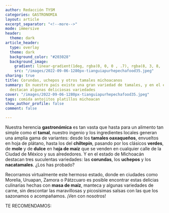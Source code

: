 ```yaml
---
author: Redacción TYSM
categories: GASTRONOMIA
layout: article
excerpt_separator: "<!--more-->"
mode: immersive
header:
  theme: dark
article_header:
  type: overlay
  theme: dark
  background_color: "#203028"
  background_image:
    gradient: linear-gradient(1deg, rgba(0, 0, 0 , .7), rgba(8, 3, 8, .9))
    src: "/images/2022-09-06-1280px-tianguiapurhepechafood35.jpeg"
sharing: true
title: Corundas, uchepos y otros tamales michoacanos
summary: En nuestro país existe una gran variedad de tamales, y en el estado de Michoacán
  destacan algunas deliciosas variedades
cover: "/images/2022-09-06-1280px-tianguiapurhepechafood35.jpeg"
tags: comida antojitos platillos michoacan
show_author_profile: false
comment: false

---
```

Nuestra herencia **gastronómica** es tan vasta que hasta para un alimento tan simple como el **tamal**, nuestro ingenio y los ingredientes locales generan una amplia gama de variantes: desde los **tamales oaxaqueños**, envueltos en hoja de plátano, hasta los del **chiltepín**, pasando por los clásicos **verdes**, de **mole** y de **dulce** en h**oja de maíz** que se venden en cualquier calle de la Ciudad de México y sus alrededores. Y en el estado de Michoacán destacan tres suculentas variedades: las **corundas**, los **uchepos** y los **nacatamales**. ¿Los has probado?

Recorramos virtualmente este hermoso estado, donde en ciudades como Morelia, Uruapan, Zamora o Pátzcuaro es posible encontrar estas delicias culinarias hechas con **masa de maíz**, manteca y algunas variedades de carne, sin descontar las maravillosas y picosísimas salsas con las que los sazonamos o acompañamos. ¡Ven con nosotros!

TE RECOMENDAMOS: